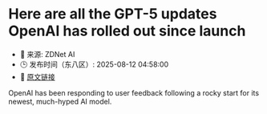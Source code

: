 # Here are all the GPT-5 updates OpenAI has rolled out since launch
- 📅 来源: ZDNet AI
- 🕒 发布时间（东八区）: 2025-08-12 04:58:00
- 🔗 [原文链接](https://www.zdnet.com/article/here-are-all-the-gpt-5-updates-openai-has-rolled-out-since-launch/)

OpenAI has been responding to user feedback following a rocky start for its newest, much-hyped AI model.